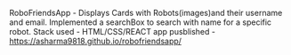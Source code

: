RoboFriendsApp - Displays Cards with Robots(images)and their username and email. Implemented a searchBox to search with name for a specific robot.
Stack used - HTML/CSS/REACT
app pusblished - https://asharma9818.github.io/robofriendsapp/
